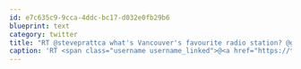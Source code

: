 ```yaml
---
id: e7c635c9-9cca-4ddc-bc17-d032e0fb29b6
blueprint: text
category: twitter
title: "RT @steveprattca what's Vancouver's favourite radio station? @granvillemag 's shocking poll results are in! http://ow.ly/2ECrv"
caption: 'RT <span class="username username_linked">@<a href="https://twitter.com/steveprattca" title="stevepratt">steveprattca</a></span> what''s Vancouver''s favourite radio station? @granvillemag ''s shocking poll results are in! http://ow.ly/2ECrv'
---
```

